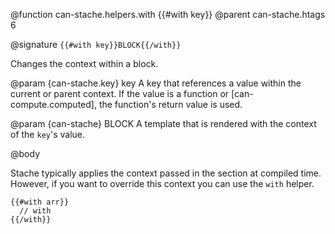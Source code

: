 @function can-stache.helpers.with {{#with key}}
@parent can-stache.htags 6

@signature `{{#with key}}BLOCK{{/with}}`

Changes the context within a block.

@param {can-stache.key} key A key that references a value within the current or parent
context. If the value is a function or [can-compute.computed], the function's
return value is used.

@param {can-stache} BLOCK A template that is rendered
with the context of the `key`'s value.

@body

Stache typically applies the context passed in the section
at compiled time.  However, if you want to override this
context you can use the `with` helper.

    {{#with arr}}
      // with
    {{/with}}
